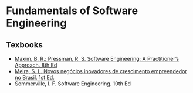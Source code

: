 #  Fundamentals of Software Engineering

## Texbooks
- [Maxim, B. R.; Pressman, R. S. Software Engineering: A Practitioner’s Approach. 8th Ed](https://dishantrathi.keybase.pub/Semester%206%20Material/Software%20Engineering%20A%20Practitioner%E2%80%99s%20Approach%20eighth%20edition-(www.downloadnema.com).pdf)
- [Meira, S. L. Novos negócios inovadores de crescimento empreendedor no Brasil. 1st Ed.](http://ysdronnewstime.weebly.com/uploads/5/9/8/2/59820101/novos_negocios_inovadores_de_cr_-_silvio_meiraa.pdf)
- Sommerville, I. F. Software Engineering. 10th Ed
